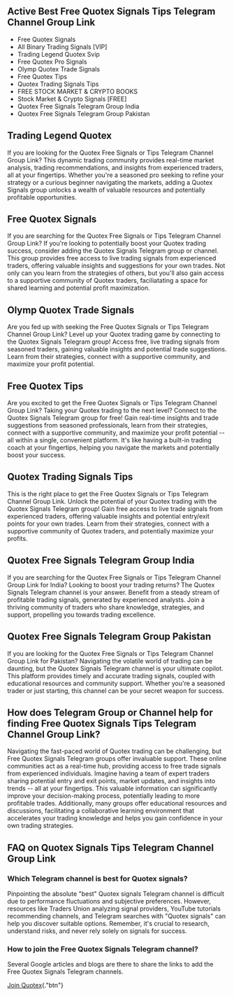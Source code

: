 ## Active Best Free Quotex Signals Tips Telegram Channel Group Link

-   Free Quotex Signals
-   All Binary Trading Signals \[VIP\]
-   Trading Legend Quotex Svip
-   Free Quotex Pro Signals
-   Olymp Quotex Trade Signals
-   Free Quotex Tips
-   Quotex Trading Signals Tips
-   FREE STOCK MARKET & CRYPTO BOOKS
-   Stock Market & Crypto Signals \[FREE\]
-   Quotex Free Signals Telegram Group India
-   Quotex Free Signals Telegram Group Pakistan

## Trading Legend Quotex

If you are looking for the Quotex Free Signals or Tips Telegram Channel
Group Link? This dynamic trading community provides real-time market
analysis, trading recommendations, and insights from experienced
traders, all at your fingertips. Whether you're a seasoned pro seeking
to refine your strategy or a curious beginner navigating the markets,
adding a Quotex Signals group unlocks a wealth of valuable resources and
potentially profitable opportunities.

## Free Quotex Signals

If you are searching for the Quotex Free Signals or Tips Telegram
Channel Group Link? If you're looking to potentially boost your Quotex
trading success, consider adding the Quotex Signals Telegram group or
channel. This group provides free access to live trading signals from
experienced traders, offering valuable insights and suggestions for your
own trades. Not only can you learn from the strategies of others, but
you'll also gain access to a supportive community of Quotex traders,
faciliatating a space for shared learning and potential profit
maximization.

## Olymp Quotex Trade Signals

Are you fed up with seeking the Free Quotex Signals or Tips Telegram
Channel Group Link? Level up your Quotex trading game by connecting to
the Quotex Signals Telegram group! Access free, live trading signals
from seasoned traders, gaining valuable insights and potential trade
suggestions. Learn from their strategies, connect with a supportive
community, and maximize your profit potential.

## Free Quotex Tips

Are you excited to get the Free Quotex Signals or Tips Telegram Channel
Group Link? Taking your Quotex trading to the next level? Connect to the
Quotex Signals Telegram group for free! Gain real-time insights and
trade suggestions from seasoned professionals, learn from their
strategies, connect with a supportive community, and maximize your
profit potential -- all within a single, convenient platform. It's like
having a built-in trading coach at your fingertips, helping you navigate
the markets and potentially boost your success.

## Quotex Trading Signals Tips

This is the right place to get the Free Quotex Signals or Tips Telegram
Channel Group Link. Unlock the potential of your Quotex trading with the
Quotex Signals Telegram group! Gain free access to live trade signals
from experienced traders, offering valuable insights and potential
entry/exit points for your own trades. Learn from their strategies,
connect with a supportive community of Quotex traders, and potentially
maximize your profits.

## Quotex Free Signals Telegram Group India

If you are searching for the Quotex Free Signals or Tips Telegram
Channel Group Link for India? Looking to boost your trading returns? The
Quotex Signals Telegram channel is your answer. Benefit from a steady
stream of profitable trading signals, generated by experienced analysts.
Join a thriving community of traders who share knowledge, strategies,
and support, propelling you towards trading excellence.

## Quotex Free Signals Telegram Group Pakistan

If you are looking for the Quotex Free Signals or Tips Telegram Channel
Group Link for Pakistan? Navigating the volatile world of trading can be
daunting, but the Quotex Signals Telegram channel is your ultimate
copilot. This platform provides timely and accurate trading signals,
coupled with educational resources and community support. Whether you're
a seasoned trader or just starting, this channel can be your secret
weapon for success.

## How does Telegram Group or Channel help for finding Free Quotex Signals Tips Telegram Channel Group Link?

Navigating the fast-paced world of Quotex trading can be challenging,
but Free Quotex Signals Telegram groups offer invaluable support. These
online communities act as a real-time hub, providing access to free
trade signals from experienced individuals. Imagine having a team of
expert traders sharing potential entry and exit points, market updates,
and insights into trends -- all at your fingertips. This valuable
information can significantly improve your decision-making process,
potentially leading to more profitable trades. Additionally, many groups
offer educational resources and discussions, facilitating a
collaborative learning environment that accelerates your trading
knowledge and helps you gain confidence in your own trading strategies.

## FAQ on Quotex Signals Tips Telegram Channel Group Link

### Which Telegram channel is best for Quotex signals?

Pinpointing the absolute "best" Quotex signals Telegram channel is
difficult due to performance fluctuations and subjective preferences.
However, resources like Traders Union analyzing signal providers,
YouTube tutorials recommending channels, and Telegram searches with
"Quotex signals" can help you discover suitable options. Remember, it's
crucial to research, understand risks, and never rely solely on signals
for success.

### How to join the Free Quotex Signals Telegram channel?

Several Google articles and blogs are there to share the links to add
the Free Quotex Signals Telegram channels.

[Join Quotex](\%22https://traff.sbs/brokerqxsignup\%22){."btn"}

